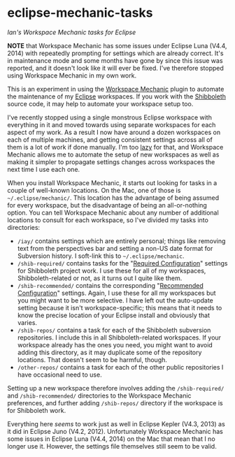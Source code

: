 # eclipse-mechanic-tasks

_Ian's Workspace Mechanic tasks for Eclipse_

**NOTE** that Workspace Mechanic has some issues under Eclipse Luna (V4.4, 2014) with repeatedly prompting for settings which are already correct. It's in maintenance mode and some months have gone by since this issue was reported, and it doesn't look like it will ever be fixed. I've therefore stopped using Workspace Mechanic in my own work.

This is an experiment in using the [Workspace Mechanic](http://code.google.com/a/eclipselabs.org/p/workspacemechanic/) plugin to automate the maintenance of my [Eclipse](http://eclipse.org) workspaces.  If you work with the [Shibboleth](http://shibboleth.net) source code, it may help to automate your workspace setup too.

I've recently stopped using a single monstrous Eclipse workspace with everything in it and moved towards using separate workspaces for each aspect of my work.  As a result I now have around a dozen workspaces on each of multiple machines, and getting consistent settings across all of them is a lot of work if done manually.  I'm too [lazy](http://c2.com/cgi/wiki?LazinessImpatienceHubris) for that, and Workspace Mechanic allows me to automate the setup of new workspaces as well as making it simpler to propagate settings changes across workspaces the next time I use each one.

When you install Workspace Mechanic, it starts out looking for tasks in a couple of well-known locations.  On the Mac, one of those is `~/.eclipse/mechanic/`.  This location has the advantage of being assumed for every workspace, but the disadvantage of being an all-or-nothing option.  You can tell Workspace Mechanic about any number of additional locations to consult for each workspace, so I've divided my tasks into directories:

* `/iay/` contains settings which are entirely personal; things like removing text from the perspectives bar and setting a non-US date format for Subversion history.  I soft-link this to `~/.eclipse/mechanic`.
* `/shib-required/` contains tasks for the "[Required Configuration](https://wiki.shibboleth.net/confluence/display/DEV/Configuring+Eclipse#ConfiguringEclipse-RequiredConfiguration)" settings for Shibboleth project work.  I use these for all of my workspaces, Shibboleth-related or not, as it turns out I quite like them.
* `/shib-recommended/` contains the corresponding "[Recommended Configuration](https://wiki.shibboleth.net/confluence/display/DEV/Configuring+Eclipse#ConfiguringEclipse-RecommendConfiguration)" settings.  Again, I use these for all my workspaces but you might want to be more selective.  I have left out the auto-update setting because it isn't workspace-specific; this means that it needs to know the precise location of your Eclipse install and obviously that varies.
* `/shib-repos/` contains a task for each of the Shibboleth subversion repositories.  I include this in all Shibboleth-related workspaces.  If your workspace already has the ones you need, you might want to avoid adding this directory, as it may duplicate some of the repository locations.  That doesn't seem to be harmful, though.
* `/other-repos/` contains a task for each of the other public repositories I have occasional need to use.

Setting up a new workspace therefore involves adding the `/shib-required/` and `/shib-recommended/` directories to the Workspace Mechanic preferences, and further adding `/shib-repos/` directory if the workspace is for Shibboleth work.

Everything here *seems* to work just as well in Eclipse Kepler (V4.3, 2013) as it did in Eclipse Juno (V4.2, 2012). Unfortunately Workspace Mechanic has some issues in Eclipse Luna (V4.4, 2014) on the Mac that mean that I no longer use it. However, the settings file themselves still seem to be valid.
